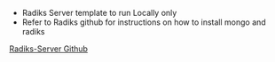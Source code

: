 - Radiks Server template to run Locally only
- Refer to Radiks github for instructions on how to install mongo and radiks

[Radiks-Server Github](https://github.com/blockstack-radiks/radiks-server)
